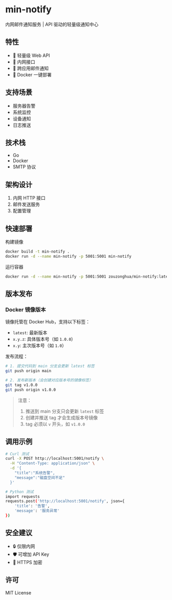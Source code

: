# min-notify

内网邮件通知服务 | API 驱动的轻量级通知中心

## 特性

- 🚀 轻量级 Web API
- 🔗 内网接口
- 📧 跨应用邮件通知
- 🐳 Docker 一键部署

## 支持场景

- 服务器告警
- 系统监控
- 设备通知
- 日志推送

## 技术栈

- Go
- Docker
- SMTP 协议

## 架构设计

1. 内网 HTTP 接口
2. 邮件发送服务
3. 配置管理

## 快速部署

构建镜像

```bash
docker build -t min-notify .
docker run -d --name min-notify -p 5001:5001 min-notify
```

运行容器

```bash
docker run -d --name min-notify -p 5001:5001 zouzonghua/min-notify:latest
```

## 版本发布

### Docker 镜像版本

镜像托管在 Docker Hub，支持以下标签：

- `latest`: 最新版本
- `x.y.z`: 具体版本号（如 `1.0.0`）
- `x.y`: 主次版本号（如 `1.0`）


发布流程：
```bash
# 1. 提交代码到 main 分支会更新 latest 标签
git push origin main

# 2. 发布新版本（会创建对应版本号的镜像标签）
git tag v1.0.0
git push origin v1.0.0
```

> 注意：
> 1. 推送到 main 分支只会更新 `latest` 标签
> 2. 创建并推送 tag 才会生成版本号镜像
> 3. tag 必须以 `v` 开头，如 `v1.0.0`

## 调用示例

```bash
# Curl 测试
curl -X POST http://localhost:5001/notify \
  -H "Content-Type: application/json" \
  -d '{
    "title":"系统告警",
    "message":"磁盘空间不足"
  }'

# Python 测试
import requests
requests.post('http://localhost:5001/notify', json={
    'title': '告警',
    'message': '服务异常'
})
```

## 安全建议

- 🔒 仅限内网
- 🛡️ 可增加 API Key
- 🔐 HTTPS 加密

## 许可

MIT License
